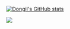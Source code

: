 [![Dongil's GitHub stats](https://github-readme-stats.vercel.app/api?username=DongilDev&show_icons=true&theme=bear&count_private=true)](https://github.com/anuraghazra/github-readme-stats)


<a href="https://hits.seeyoufarm.com"><img src="https://hits.seeyoufarm.com/api/count/incr/badge.svg?url=https%3A%2F%2Fgithub.com%2FDongilDev%2F&count_bg=%23252627&title_bg=%23252627&icon=github.svg&icon_color=%23FFFFFF&title=GitHub&edge_flat=false"/></a>
